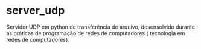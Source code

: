 # server_udp
    
Servidor UDP em python de transferência de arquivo, desensolvido durante as práticas de programação de redes de computadores ( tecnologia em redes de computadores).

